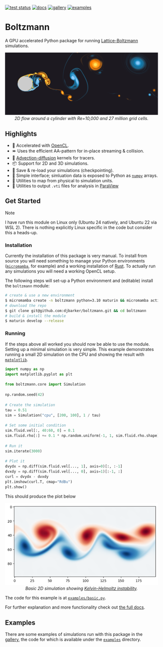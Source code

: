 [![test status](https://github.com/djbarker/boltzmann/actions/workflows/python-app.yml/badge.svg)](https://github.com/djbarker/boltzmann/actions/workflows/python-app.yml)
[![docs](https://img.shields.io/badge/documentation-782bc8)](https://djbarker.github.io/boltzmann/)
[![gallery](https://img.shields.io/badge/gallery-1a9988)](gallery)
[![examples](https://img.shields.io/badge/examples-95991a)](examples)

# Boltzmann

A GPU accelerated Python package for running [Lattice-Boltzmann](https://en.wikipedia.org/wiki/Lattice_Boltzmann_methods) simulations.

<p align="center">
    <picture align="center">
        <a href="https://github.com/djbarker/boltzmann/tree/master/gallery">
            <img src="gallery/banner.png"/>
        </a>
    </picture>
    </br>
    <i>
    2D flow around a cylinder with Re=10,000 and 27 million grid cells.
    </i>
</p>

## Highlights 

- 🚀 Accelerated with [OpenCL](https://en.wikipedia.org/wiki/OpenCL).
- ⏩ Uses the efficient AA-pattern for in-place streaming & collision.
- 🎨 [Advection-diffusion](https://en.wikipedia.org/wiki/Convection%E2%80%93diffusion_equation) kernels for tracers.
- 📦 Support for 2D and 3D simulations.
- 💾 Save & re-load your simulations (checkpointing).
- 🔢 Simple interface; simluation data is exposed to Python as [`numpy`](https://numpy.org/) arrays.
- 📏 Utilities to map from physical to simulation units.
- 🔎 Utilities to output `.vti` files for analysis in [ParaView](https://www.paraview.org/)

## Get Started

> [!NOTE]
> I have run this module on Linux only (Ubuntu 24 natively, and Ubuntu 22 via WSL 2).
> There is nothing explicitly Linux specific in the code but consider this a heads-up.

### Installation

Currently the installation of this package is very manual.
To install from source you will need something to manage your Python environments ([`micromamba`](https://mamba.readthedocs.io/en/latest/user_guide/micromamba.html), for example) and a working installation of [Rust](https://www.rust-lang.org/tools/install). To actually run any simulations you will need a working OpenCL setup.

The following steps will set-up a Python environment and (editable) install the `boltzmann` module:

```bash
# create & use a new environment
$ micromamba create -n boltzmann python=3.10 maturin && micromamba activate boltzmann  
# download the repo
$ git clone git@github.com:djbarker/boltzmann.git && cd boltzmann
# build & install the module
$ maturin develop --release
```

### Running

If the steps above all worked you should now be able to use the module. 
Setting up a minimal simulation is very simple.
This example demonstrates running a small 2D simulation on the CPU and showing the result with [`matplotlib`](https://matplotlib.org/).

```python
import numpy as np
import matplotlib.pyplot as plt

from boltzmann.core import Simulation

np.random.seed(42)

# Create the simulation
tau = 0.51
sim = Simulation("cpu", [200, 100], 1 / tau)

# Set some initial condition
sim.fluid.vel[:, 40:60, 0] = 0.1
sim.fluid.rho[:] += 0.1 * np.random.uniform(-1, 1, sim.fluid.rho.shape)

# Run it
sim.iterate(3000)

# Plot it
dvydx = np.diff(sim.fluid.vel[..., 1], axis=0)[:, :-1]
dvxdy = np.diff(sim.fluid.vel[..., 0], axis=1)[:-1, :]
curl = dvydx - dvxdy
plt.imshow(curl.T, cmap="RdBu")
plt.show()
```

This should produce the plot below

<p align="center">
    <picture align="center">
        <img src="gallery/example_basic.png"/>
    </picture>
    </br>
    <i>
    Basic 2D simulation showing <a href="https://en.wikipedia.org/wiki/Kelvin%E2%80%93Helmholtz_instability">Kelvin-Helmoltz instability</a>.
    </i>
</p>

The code for this example is at [`examples/basic.py`](/python/examples/basic.py).

For further explanation and more functionality check out [the full docs](https://djbarker.github.io/boltzmann/).

## Examples

There are some examples of simulations run with this package in the [gallery](/gallery/), the code for which is available under the [`examples`](/python/examples/) directory.